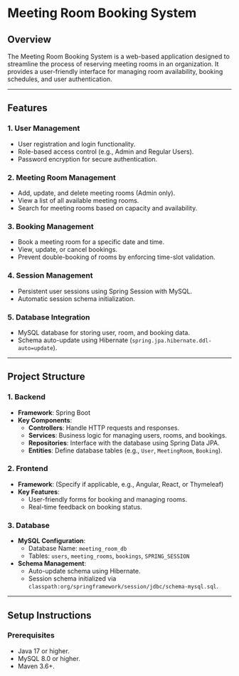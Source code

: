 # Meeting Room Booking System

## Overview
The Meeting Room Booking System is a web-based application designed to streamline the process of reserving meeting rooms in an organization. It provides a user-friendly interface for managing room availability, booking schedules, and user authentication.

---

## Features
### 1. **User Management**
- User registration and login functionality.
- Role-based access control (e.g., Admin and Regular Users).
- Password encryption for secure authentication.

### 2. **Meeting Room Management**
- Add, update, and delete meeting rooms (Admin only).
- View a list of all available meeting rooms.
- Search for meeting rooms based on capacity and availability.

### 3. **Booking Management**
- Book a meeting room for a specific date and time.
- View, update, or cancel bookings.
- Prevent double-booking of rooms by enforcing time-slot validation.

### 4. **Session Management**
- Persistent user sessions using Spring Session with MySQL.
- Automatic session schema initialization.

### 5. **Database Integration**
- MySQL database for storing user, room, and booking data.
- Schema auto-update using Hibernate (`spring.jpa.hibernate.ddl-auto=update`).

---

## Project Structure
### 1. **Backend**
- **Framework**: Spring Boot
- **Key Components**:
  - **Controllers**: Handle HTTP requests and responses.
  - **Services**: Business logic for managing users, rooms, and bookings.
  - **Repositories**: Interface with the database using Spring Data JPA.
  - **Entities**: Define database tables (e.g., `User`, `MeetingRoom`, `Booking`).

### 2. **Frontend**
- **Framework**: (Specify if applicable, e.g., Angular, React, or Thymeleaf)
- **Key Features**:
  - User-friendly forms for booking and managing rooms.
  - Real-time feedback on booking status.

### 3. **Database**
- **MySQL Configuration**:
  - Database Name: `meeting_room_db`
  - Tables: `users`, `meeting_rooms`, `bookings`, `SPRING_SESSION`
- **Schema Management**:
  - Auto-update schema using Hibernate.
  - Session schema initialized via `classpath:org/springframework/session/jdbc/schema-mysql.sql`.

---

## Setup Instructions
### Prerequisites
- Java 17 or higher.
- MySQL 8.0 or higher.
- Maven 3.6+.
